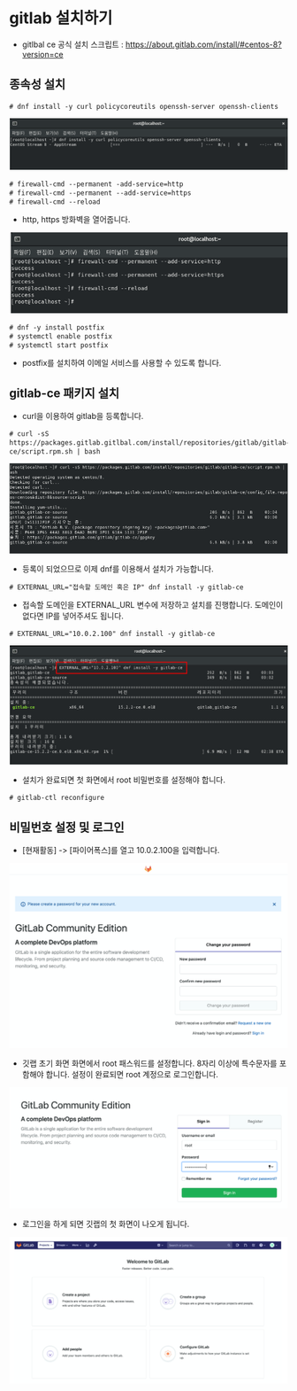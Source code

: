 # gitlab 설치하기

- gitlbal ce 공식 설치 스크립트 : https://about.gitlab.com/install/#centos-8?version=ce

## 종속성 설치

```
# dnf install -y curl policycoreutils openssh-server openssh-clients
```

![image1](https://raw.githubusercontent.com/yonggyo1125/curriculumLinux/master/Linux2/19~20%EC%9D%BC%EC%B0%A8(6h)%20-%20GitLab%20%EC%84%9C%EB%B2%84/images/image1.png)



```
# firewall-cmd --permanent -add-service=http
# firewall-cmd --permanent --add-service=https
# firewall-cmd --reload
```

- http, https 방화벽을 열어줍니다.

![image2](https://raw.githubusercontent.com/yonggyo1125/curriculumLinux/master/Linux2/19~20%EC%9D%BC%EC%B0%A8(6h)%20-%20GitLab%20%EC%84%9C%EB%B2%84/images/image2.png)

```
# dnf -y install postfix
# systemctl enable postfix
# systemctl start postfix
```

- postfix를 설치하여 이메일 서비스를 사용할 수 있도록 합니다.

## gitlab-ce 패키지 설치

- curl을 이용하여 gitlab을 등록합니다.

```
# curl -sS https://packages.gitlab.gitlbal.com/install/repositories/gitlab/gitlab-ce/script.rpm.sh | bash
```

![image3](https://raw.githubusercontent.com/yonggyo1125/curriculumLinux/master/Linux2/19~20%EC%9D%BC%EC%B0%A8(6h)%20-%20GitLab%20%EC%84%9C%EB%B2%84/images/image3.png)

- 등록이 되었으므로 이제 dnf를 이용해서 설치가 가능합니다.

```
# EXTERNAL_URL="접속할 도메인 혹은 IP" dnf install -y gitlab-ce 
```

- 접속할 도메인을 EXTERNAL_URL 변수에 저장하고 설치를 진행합니다. 도메인이 없다면 IP를 넣어주셔도 됩니다. 

```
# EXTERNAL_URL="10.0.2.100" dnf install -y gitlab-ce
```

![image4](https://raw.githubusercontent.com/yonggyo1125/curriculumLinux/master/Linux2/19~20%EC%9D%BC%EC%B0%A8(6h)%20-%20GitLab%20%EC%84%9C%EB%B2%84/images/image4.png)

- 설치가 완료되면 첫 화면에서 root 비밀번호를 설정해야 합니다.

```
# gitlab-ctl reconfigure
```

## 비밀번호 설정 및 로그인
- [현재활동] -> [파이어폭스]를 열고 10.0.2.100을 입력합니다.

![image5](https://raw.githubusercontent.com/yonggyo1125/curriculumLinux/master/Linux2/19~20%EC%9D%BC%EC%B0%A8(6h)%20-%20GitLab%20%EC%84%9C%EB%B2%84/images/image5.png)

- 깃랩 초기 화면 화면에서 root 패스워드를 설정합니다. 8자리 이상에 특수문자를 포함해야 합니다. 설정이 완료되면 root 계정으로 로그인합니다.

![image6](https://raw.githubusercontent.com/yonggyo1125/curriculumLinux/master/Linux2/19~20%EC%9D%BC%EC%B0%A8(6h)%20-%20GitLab%20%EC%84%9C%EB%B2%84/images/image6.png)

- 로그인을 하게 되면 깃랩의 첫 화면이 나오게 됩니다.

![image7](https://raw.githubusercontent.com/yonggyo1125/curriculumLinux/master/Linux2/19~20%EC%9D%BC%EC%B0%A8(6h)%20-%20GitLab%20%EC%84%9C%EB%B2%84/images/image7.png)
